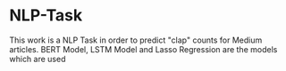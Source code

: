 # NLP-Task
This work is a NLP Task in order to predict "clap" counts for Medium articles. BERT Model, LSTM Model and Lasso Regression are the models which are used
